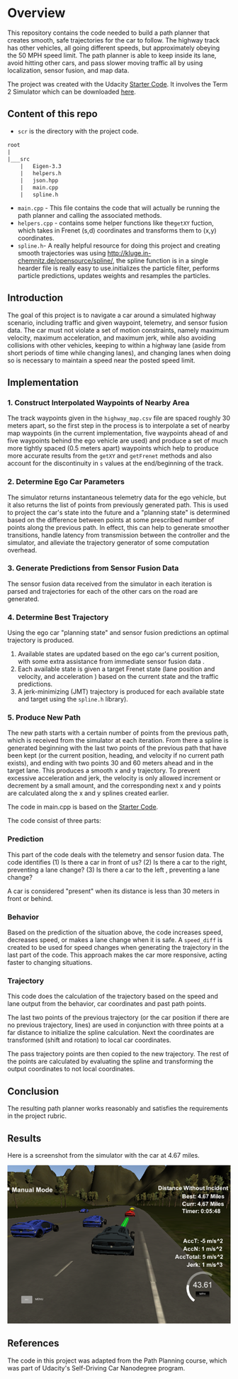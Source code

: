 # Overview
This repository contains the code needed to build a path planner that creates smooth, safe trajectories for the car to follow. The highway track has other vehicles, all going different speeds, but approximately obeying the 50 MPH speed limit. The path planner is able to keep inside its lane, avoid hitting other cars, and pass slower moving traffic all by using localization, sensor fusion, and map data.

The project was created with the Udacity [Starter Code](https://github.com/udacity/CarND-Path-Planning-Project).
It involves the Term 2 Simulator which can be downloaded [here](https://github.com/udacity/self-driving-car-sim/releases/tag/T3_v1.2).

## Content of this repo
- `scr` is the directory with the project code.
```
root
|   
|___src
    |   Eigen-3.3
    |   helpers.h
    |   json.hpp
    |   main.cpp
    |   spline.h
```
  - `main.cpp` -  This file contains the code that will actually be running the path planner and calling the associated methods.
  - `helpers.cpp` - contains some helper functions like the`getXY` fuction, which takes in Frenet (s,d) coordinates and transforms them to (x,y) coordinates.
  - `spline.h`- A really helpful resource for doing this project and creating smooth trajectories was using http://kluge.in-chemnitz.de/opensource/spline/, the spline function is in a single hearder file is really easy to use.initializes the particle filter, performs particle predictions, updates weights and resamples the particles.

## Introduction
The goal of this project is to navigate a car around a simulated highway scenario, including traffic and given waypoint, telemetry, and sensor fusion data. The car must not violate a set of motion constraints, namely maximum velocity, maximum acceleration, and maximum jerk, while also avoiding collisions with other vehicles, keeping to within a highway lane (aside from short periods of time while changing lanes), and changing lanes when doing so is necessary to maintain a speed near the posted speed limit.

## Implementation

### 1. Construct Interpolated Waypoints of Nearby Area 

The track waypoints given in the `highway_map.csv` file are spaced roughly 30 meters apart, so the first step in the process is to interpolate a set of nearby map waypoints (in the current implementation, five waypoints ahead of and five waypoints behind the ego vehicle are used) and produce a set of much more tightly spaced (0.5 meters apart) waypoints which help to produce more accurate results from the `getXY` and `getFrenet` methods and also account for the discontinuity in `s` values at the end/beginning of the track.

### 2. Determine Ego Car Parameters

The simulator returns instantaneous telemetry data for the ego vehicle, but it also returns the list of points from previously generated path. This is used to project the car's state into the future and a "planning state" is determined based on the difference between points at some prescribed number of points along the previous path. In effect, this can help to generate smoother transitions, handle latency from transmission between the controller and the simulator, and alleviate the trajectory generator of some computation overhead.

### 3. Generate Predictions from Sensor Fusion Data

The sensor fusion data received from the simulator in each iteration is parsed and trajectories for each of the other cars on the road are generated.

### 4. Determine Best Trajectory

Using the ego car "planning state" and sensor fusion predictions an optimal trajectory is produced. 

1. Available states are updated based on the ego car's current position, with some extra assistance from immediate sensor fusion data . 
2. Each available state is given a target Frenet state (lane position and velocity, and acceleration ) based on the current state and the traffic predictions. 
3. A jerk-minimizing (JMT) trajectory is produced for each available state and target  using the `spline.h` library).

### 5. Produce New Path

The new path starts with a certain number of points from the previous path, which is received from the simulator at each iteration. From there a spline is generated beginning with the last two points of the previous path that have been kept (or the current position, heading, and velocity if no current path exists), and ending with two points 30 and 60 meters ahead and in the target lane. This produces a smooth x and y trajectory. To prevent excessive acceleration and jerk, the velocity is only allowed increment or decrement by a small amount, and the corresponding next x and y points are calculated along the x and y splines created earlier. 


The code in main.cpp is based on the [Starter Code](https://github.com/udacity/CarND-Path-Planning-Project).

The code consist of three parts:

### Prediction
This part of the code deals with the telemetry and sensor fusion data. The code identifies (1) Is there a car in front of us?  (2) Is there a car to the right, preventing a lane change?  (3) Is there a car to the left , preventing a lane change?

A car is considered "present" when its distance is less than 30 meters in front or behind.

### Behavior
Based on the prediction of the situation above, the code increases speed, decreases speed, or makes a lane change when it is safe. A `speed_diff` is created to be used for speed changes when generating the trajectory in the last part of the code. This approach makes the car more responsive, acting faster to changing situations.

### Trajectory
This code does the calculation of the trajectory based on the speed and lane output from the behavior, car coordinates and past path points.

The last two points of the previous trajectory (or the car position if there are no previous trajectory, lines) are used in conjunction with three points at a far distance to initialize the spline calculation. Next the coordinates are transformed (shift and rotation) to local car coordinates.

The pass trajectory points are then copied to the new trajectory. The rest of the points are calculated by evaluating the spline and transforming the output coordinates to not local coordinates.

## Conclusion

The resulting path planner works reasonably and satisfies the requirements in the project rubric. 

## Results
Here is a screenshot from the simulator with the car at 4.67 miles.

![4.67 miles](images/4p67_miles.png)

## References
The code in this project was adapted from the Path Planning course, which was part of Udacity's Self-Driving Car Nanodegree program.